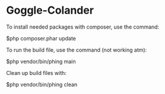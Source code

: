 # Goggle-Colander

To install needed packages with composer, use the command:

$php composer.phar update


To run the build file, use the command (not working atm):

$php vendor/bin/phing main


Clean up build files with:

$php vendor/bin/phing clean
